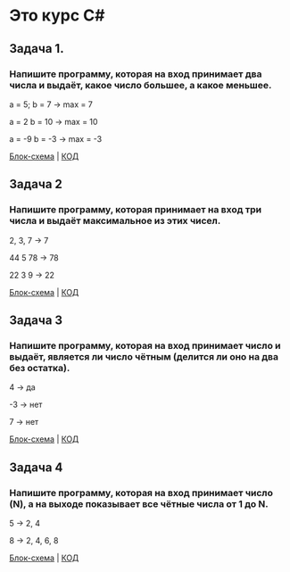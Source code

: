 # Это курс С#

## Задача 1.
### Напишите программу, которая на вход принимает два числа и выдаёт, какое число большее, а какое меньшее.

a = 5; b = 7 -> max = 7

a = 2 b = 10 -> max = 10

a = -9 b = -3 -> max = -3

[Блок-схема](diagram.Task1/../Task1/Diagram.drawio.png) | [КОД](https://github.com/XeniaLS13/Homework1/blob/main/Task1/Program.cs)

## Задача 2
### Напишите программу, которая принимает на вход три числа и выдаёт максимальное из этих чисел.

2, 3, 7 -> 7

44 5 78 -> 78

22 3 9 -> 22

[Блок-схема](diagram.Task2/../Task2/Diagram2.drawio.png) | [КОД](https://github.com/XeniaLS13/Homework1/blob/main/Task2/Program.cs)

## Задача 3
### Напишите программу, которая на вход принимает число и выдаёт, является ли число чётным (делится ли оно на два без остатка).

4 -> да

-3 -> нет

7 -> нет

[Блок-схема](Task3/diagram3.drawio.png) | [КОД](https://github.com/XeniaLS13/Homework1/blob/main/Task3/Program.cs)

## Задача 4

### Напишите программу, которая на вход принимает число (N), а на выходе показывает все чётные числа от 1 до N.

5 -> 2, 4

8 -> 2, 4, 6, 8

[Блок-схема](Task4/diagram4.drawio.png) | [КОД](https://github.com/XeniaLS13/Homework1/blob/main/Task4/Program.cs)
